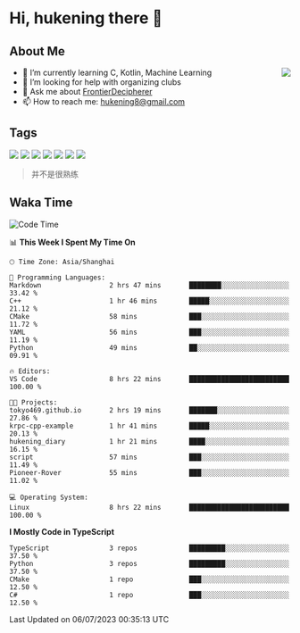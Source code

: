 # Hi, hukening there 👋

## About Me

<a href="#">
  <img align="right" src="https://github-readme-stats-git-masterrstaa-rickstaa.vercel.app/api?username=Tokyo469&count_private=true&show_icons=true&bg_color=15,f2f7fd,E0EAFC" />
</a>

- 🌱 I’m currently learning C, Kotlin, Machine Learning
- 🤔 I’m looking for help with organizing clubs
- 💬 Ask me about [FrontierDecipherer](https://github.com/FrontierDecipherer)
- 📫 How to reach me: hukening8@gmail.com

## Tags

![](https://img.shields.io/badge/-Python-3e74a2?style=flat-square&logo=Python&logoColor=fff)
![](https://img.shields.io/badge/-C++-00579c?style=flat-square&logo=cplusplus&logoColor=fff)
![](https://img.shields.io/badge/-Node.js-339933?style=flat-square&logo=Node.js&logoColor=fff)
![](https://img.shields.io/badge/-React-2d98ce?style=flat-square&logo=React&logoColor=fff)
![](https://img.shields.io/badge/-Linux-000000?style=flat-square&logo=Linux&logoColor=fff)
![](https://img.shields.io/badge/-MySQL-4479A1?style=flat-square&logo=MySQL&logoColor=fff)
![](https://img.shields.io/badge/-MongoDB-47A248?style=flat-square&logo=MongoDB&logoColor=fff)

> 并不是很熟练

## Waka Time

<!--START_SECTION:waka-->
![Code Time](http://img.shields.io/badge/Code%20Time-283%20hrs%2028%20mins-blue)

📊 **This Week I Spent My Time On** 

```text
🕑︎ Time Zone: Asia/Shanghai

💬 Programming Languages: 
Markdown                 2 hrs 47 mins       ████████░░░░░░░░░░░░░░░░░   33.42 % 
C++                      1 hr 46 mins        █████░░░░░░░░░░░░░░░░░░░░   21.12 % 
CMake                    58 mins             ███░░░░░░░░░░░░░░░░░░░░░░   11.72 % 
YAML                     56 mins             ███░░░░░░░░░░░░░░░░░░░░░░   11.19 % 
Python                   49 mins             ██░░░░░░░░░░░░░░░░░░░░░░░   09.91 % 

🔥 Editors: 
VS Code                  8 hrs 22 mins       █████████████████████████   100.00 % 

🐱‍💻 Projects: 
tokyo469.github.io       2 hrs 19 mins       ███████░░░░░░░░░░░░░░░░░░   27.86 % 
krpc-cpp-example         1 hr 41 mins        █████░░░░░░░░░░░░░░░░░░░░   20.13 % 
hukening_diary           1 hr 21 mins        ████░░░░░░░░░░░░░░░░░░░░░   16.15 % 
script                   57 mins             ███░░░░░░░░░░░░░░░░░░░░░░   11.49 % 
Pioneer-Rover            55 mins             ███░░░░░░░░░░░░░░░░░░░░░░   11.02 % 

💻 Operating System: 
Linux                    8 hrs 22 mins       █████████████████████████   100.00 % 
```

**I Mostly Code in TypeScript** 

```text
TypeScript               3 repos             █████████░░░░░░░░░░░░░░░░   37.50 % 
Python                   3 repos             █████████░░░░░░░░░░░░░░░░   37.50 % 
CMake                    1 repo              ███░░░░░░░░░░░░░░░░░░░░░░   12.50 % 
C#                       1 repo              ███░░░░░░░░░░░░░░░░░░░░░░   12.50 % 
```




 Last Updated on 06/07/2023 00:35:13 UTC
<!--END_SECTION:waka-->
